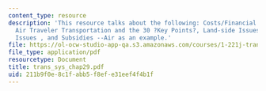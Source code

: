 ```yaml
---
content_type: resource
description: 'This resource talks about the following: Costs/Financial Situation,
  Air Traveler Transportation and the 30 ?Key Points?, Land-side Issues, Important
  Issues , and Subsidies --Air as an example.'
file: https://ol-ocw-studio-app-qa.s3.amazonaws.com/courses/1-221j-transportation-systems-fall-2004/211b9f0e8c1fabb5f8efe31eef4f4b1f_trans_sys_chap29.pdf
file_type: application/pdf
resourcetype: Document
title: trans_sys_chap29.pdf
uid: 211b9f0e-8c1f-abb5-f8ef-e31eef4f4b1f
---
```

